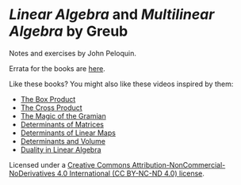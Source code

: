 # _Linear Algebra_ and _Multilinear Algebra_ by Greub
Notes and exercises by John Peloquin.

Errata for the books are [here](https://github.com/blargoner/math-algebra-greub-errata).

Like these books? You might also like these videos inspired by them:

- [The Box Product](https://youtu.be/bb0nYuRABwc)
- [The Cross Product](https://youtu.be/z2g5Mfyi48c)
- [The Magic of the Gramian](https://youtu.be/IOrqUQscNOQ)
- [Determinants of Matrices](https://youtu.be/QF-Q9WfW82o)
- [Determinants of Linear Maps](https://youtu.be/98-hH8aGMoU)
- [Determinants and Volume](https://youtu.be/9IswLDsEWFk)
- [Duality in Linear Algebra](https://youtu.be/eOIJzb7SItg)

Licensed under a [Creative Commons Attribution-NonCommercial-NoDerivatives 4.0 International (CC BY-NC-ND 4.0) license](http://creativecommons.org/licenses/by-nc-nd/4.0/).
